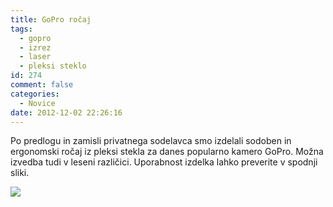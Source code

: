 ```yaml
---
title: GoPro ročaj
tags:
  - gopro
  - izrez
  - laser
  - pleksi steklo
id: 274
comment: false
categories:
  - Novice
date: 2012-12-02 22:26:16
---
```


Po predlogu in zamisli privatnega sodelavca smo izdelali sodoben in ergonomski ročaj iz pleksi stekla za danes popularno kamero GoPro. Možna izvedba tudi v leseni različici. Uporabnost izdelka lahko preverite v spodnji sliki.

![](http://www.laserstvomakuc.si/nextgen-attach_to_post/preview/id--357)